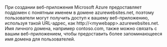 ﻿При создании веб-приложения Microsoft Azure предоставляет поддомен с понятным именем в домене azurewebsites.net, поэтому пользователи могут получить доступ к вашему веб-приложению, используя такой URL-адрес, как http://&lt;mywebapp&gt;.azurewebsites.net. Имя личного домена, например contoso.com, также можно связать с вашим веб-приложением, чтобы предоставить более запоминающееся имя домена для пользователей.

<!--HONumber=49-->